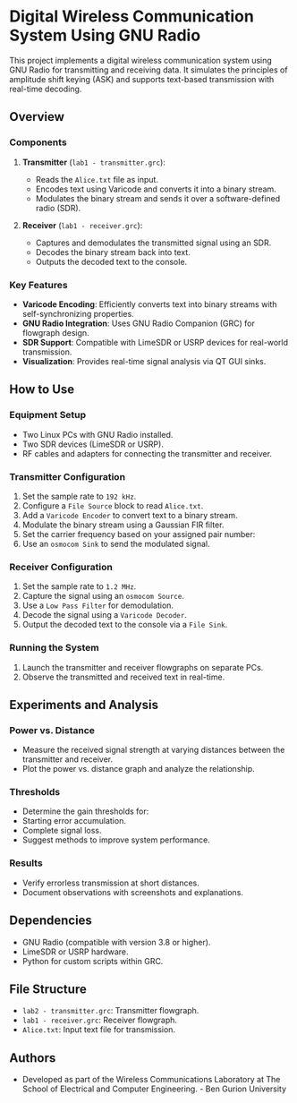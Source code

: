 # Digital Wireless Communication System Using GNU Radio

This project implements a digital wireless communication system using GNU Radio for transmitting and receiving data. It simulates the principles of amplitude shift keying (ASK) and supports text-based transmission with real-time decoding.

## Overview

### Components

1. **Transmitter** (`lab1 - transmitter.grc`):
   - Reads the `Alice.txt` file as input.
   - Encodes text using Varicode and converts it into a binary stream.
   - Modulates the binary stream and sends it over a software-defined radio (SDR).

2. **Receiver** (`lab1 - receiver.grc`):
   - Captures and demodulates the transmitted signal using an SDR.
   - Decodes the binary stream back into text.
   - Outputs the decoded text to the console.

### Key Features

- **Varicode Encoding**: Efficiently converts text into binary streams with self-synchronizing properties.
- **GNU Radio Integration**: Uses GNU Radio Companion (GRC) for flowgraph design.
- **SDR Support**: Compatible with LimeSDR or USRP devices for real-world transmission.
- **Visualization**: Provides real-time signal analysis via QT GUI sinks.

## How to Use

### Equipment Setup

- Two Linux PCs with GNU Radio installed.
- Two SDR devices (LimeSDR or USRP).
- RF cables and adapters for connecting the transmitter and receiver.

### Transmitter Configuration

1. Set the sample rate to `192 kHz`.
2. Configure a `File Source` block to read `Alice.txt`.
3. Add a `Varicode Encoder` to convert text to a binary stream.
4. Modulate the binary stream using a Gaussian FIR filter.
5. Set the carrier frequency based on your assigned pair number:
6. Use an `osmocom Sink` to send the modulated signal.

### Receiver Configuration

1. Set the sample rate to `1.2 MHz`.
2. Capture the signal using an `osmocom Source`.
3. Use a `Low Pass Filter` for demodulation.
4. Decode the signal using a `Varicode Decoder`.
5. Output the decoded text to the console via a `File Sink`.

### Running the System

1. Launch the transmitter and receiver flowgraphs on separate PCs.
2. Observe the transmitted and received text in real-time.

## Experiments and Analysis

### Power vs. Distance
- Measure the received signal strength at varying distances between the transmitter and receiver.
- Plot the power vs. distance graph and analyze the relationship.

### Thresholds
- Determine the gain thresholds for:
- Starting error accumulation.
- Complete signal loss.
- Suggest methods to improve system performance.

### Results
- Verify errorless transmission at short distances.
- Document observations with screenshots and explanations.

## Dependencies

- GNU Radio (compatible with version 3.8 or higher).
- LimeSDR or USRP hardware.
- Python for custom scripts within GRC.

## File Structure

- `lab2 - transmitter.grc`: Transmitter flowgraph.
- `lab1 - receiver.grc`: Receiver flowgraph.
- `Alice.txt`: Input text file for transmission.

## Authors

- Developed as part of the Wireless Communications Laboratory at The School of Electrical and Computer Engineering. - Ben Gurion University
